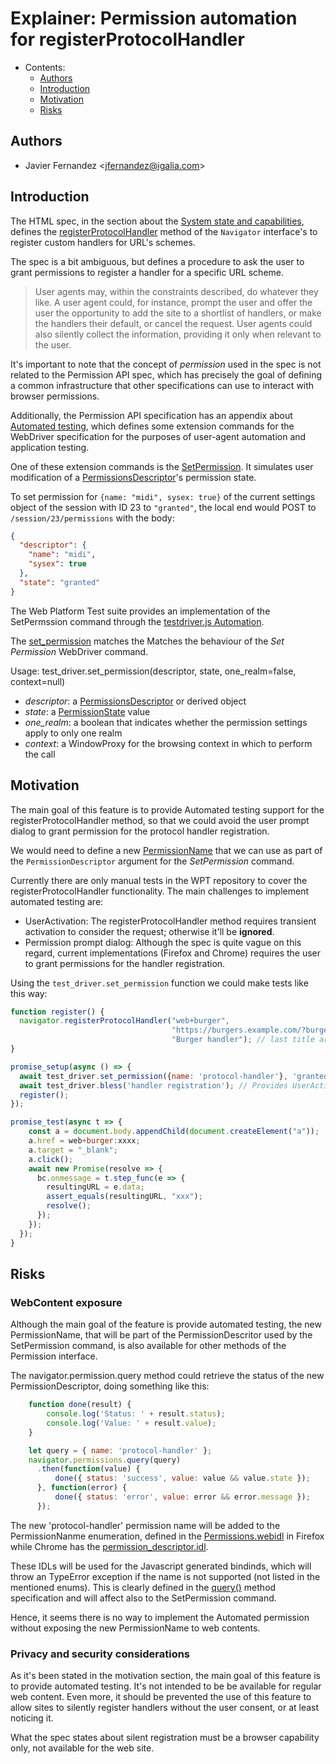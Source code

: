# Explainer:  Permission automation for registerProtocolHandler

- Contents:
  - [Authors](#authors)
  - [Introduction](#introduction)
  - [Motivation](#motivation)
  - [Risks](#risks)

## Authors

* Javier Fernandez \<jfernandez@igalia.com>

## Introduction

The HTML spec, in the section about the [System state and capabilities](https://html.spec.whatwg.org/multipage/system-state.html#system-state-and-capabilities), defines the [registerProtocolHandler](https://html.spec.whatwg.org/multipage/system-state.html#custom-handlers) method of the `Navigator` interface's to register custom handlers for URL's schemes.

The spec is a bit ambiguous, but defines a procedure to ask the user to grant permissions to register a handler for a specific URL scheme.

> User agents may, within the constraints described, do whatever they like. A user agent could, for instance, prompt the user and offer the user the opportunity to add the site to a shortlist of handlers, or make the handlers their default, or cancel the request. User agents could also silently collect the information, providing it only when relevant to the user.

It's important to note that the concept of *permission* used in the spec is not related to the Permission API spec, which has precisely the goal of defining a common infrastructure that other specifications can use to interact with browser permissions.

Additionally, the Permission API specification has an appendix about [Automated testing](https://w3c.github.io/permissions/#automation), which defines some extension commands for the WebDriver specification for the purposes of user-agent automation and application testing.

One of these extension commands is the [SetPermission](https://w3c.github.io/permissions/#automation). It simulates user modification of a [PermissionsDescriptor](https://w3c.github.io/permissions/#dom-permissiondescriptor)'s permission state.

To set permission for ```{name: "midi", sysex: true}``` of the current settings object of the session with ID 23 to ``"granted"``, the local end would POST to ```/session/23/permissions``` with the body:

```json
{
  "descriptor": {
    "name": "midi",
    "sysex": true
  },
  "state": "granted"
}
```

The Web Platform Test suite provides an implementation of the SetPermssion command through the [testdriver.js Automation](https://web-platform-tests.org/writing-tests/testdriver.html?highlight=driver#testdriver-js-automation).

The [set_permission](https://web-platform-tests.org/writing-tests/testdriver.html?highlight=driver#set-permission) matches the Matches the behaviour of the *Set Permission* WebDriver command.

Usage: test_driver.set_permission(descriptor, state, one_realm=false, context=null)

* *descriptor*: a [PermissionsDescriptor](https://w3c.github.io/permissions/#dom-permissiondescriptor) or derived object
* *state*: a [PermissionState](https://w3c.github.io/permissions/#dom-permissionstate) value
* *one_realm*: a boolean that indicates whether the permission settings apply to only one realm
* *context*: a WindowProxy for the browsing context in which to perform the call

## Motivation

The main goal of this feature is to provide Automated testing support for the registerProtocolHandler method, so that we could avoid the user prompt dialog to grant permission for the protocol handler registration.

We would need to define a new [PermissionName](https://w3c.github.io/permissions/#dom-permissiondescriptor-name) that we can use as part of the ```PermissionDescriptor``` argument for the _SetPermission_ command.

Currently there are only manual tests in the WPT repository to cover the registerProtocolHandler functionality. The main challenges to implement automated testing are:

- UserActivation: The registerProtocolHandler method requires transient activation to consider the request; otherwise it'll be **ignored**.
- Permission prompt dialog: Although the spec is quite vague on this regard, current implementations (Firefox and Chrome) requires the user to grant permissions for the handler registration.

Using the ```test_driver.set_permission``` function we could make tests like this way:

```js
function register() {
  navigator.registerProtocolHandler("web+burger",
                                    "https://burgers.example.com/?burger=%s",
                                    "Burger handler"); // last title arg included for compatibility
}

promise_setup(async () => {
  await test_driver.set_permission({name: 'protocol-handler'}, 'granted');
  await test_driver.bless('handler registration'); // Provides UserActivation
  register();
});

promise_test(async t => {
    const a = document.body.appendChild(document.createElement("a"));
    a.href = web+burger:xxxx;
    a.target = "_blank";
    a.click();
    await new Promise(resolve => {
      bc.onmessage = t.step_func(e => {
        resultingURL = e.data;
        assert_equals(resultingURL, "xxx");
        resolve();
      });
    });
  });
}
```

## Risks

### WebContent exposure

Although the main goal of the feature is provide automated testing, the new PermissionName, that will be part of the PermissionDescritor used by the SetPermission command, is also available for other methods of the Permission interface. 

The navigator.permission.query method could retrieve the status of the new PermissionDescriptor, doing something like this:

```js
    function done(result) {
        console.log('Status: ' + result.status);
        console.log('Value: ' + result.value);
    }

    let query = { name: 'protocol-handler' };
    navigator.permissions.query(query)
      .then(function(value) {
          done({ status: 'success', value: value && value.state });
      }, function(error) {
          done({ status: 'error', value: error && error.message });
      });
```


The new 'protocol-handler' permission name will be added to the PermissionNanme enumeration, defined in the [Permissions.webidl](https://searchfox.org/mozilla-central/source/dom/webidl/Permissions.webidl) in Firefox while Chrome has the [permission_descriptor.idl](https://source.chromium.org/chromium/chromium/src/+/main:third_party/blink/renderer/modules/permissions/permission_descriptor.idl;drc=f35c2f3fa70024abdcb62c7a7b1019267607d486).

These IDLs will be used for the Javascript generated bindinds, which will throw an TypeError exception if the name is not supported (not listed in the mentioned enums). This is clearly defined in the [query()](https://w3c.github.io/permissions/#query-method) method specification and will affect also to the SetPermission command.

Hence, it seems there is no way to implement the Automated permission without exposing the new PermissionName to web contents.


### Privacy and security considerations

As it's been stated in the motivation section, the main goal of this feature is to provide automated testing. It's not intended to be be available for regular web content. Even more, it should be prevented the use of this feature to allow sites to silently register handlers without the user consent, or at least noticing it.

What the spec states about silent registration must be a browser capability only, not available for the web site.
